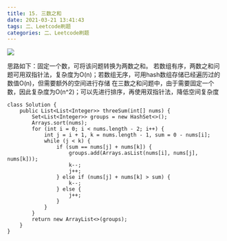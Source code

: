 ```yaml
---
title: 15. 三数之和
date: 2021-03-21 13:41:43
tags: 二、Leetcode刷题
categories: 二、Leetcode刷题
---
```


![](https://icefirecgrbza.github.io/img/leetcode/15.jpg)

思路如下：固定一个数，可将该问题转换为两数之和。
若数组有序，两数之和问题可用双指针法，复杂度为O(n)；若数组无序，可用hash数组存储已经遍历过的数值O(n)，但需要额外的空间进行存储
在三数之和问题中，由于需要固定一个数，因此复杂度为O(n^2)；可以先进行排序，再使用双指针法，降低空间复杂度

```
class Solution {
    public List<List<Integer>> threeSum(int[] nums) {
        Set<List<Integer>> groups = new HashSet<>();
        Arrays.sort(nums);
        for (int i = 0; i < nums.length - 2; i++) {
            int j = i + 1, k = nums.length - 1, sum = 0 - nums[i];
            while (j < k) {
                if (sum == nums[j] + nums[k]) {
                    groups.add(Arrays.asList(nums[i], nums[j], nums[k]));
                    k--;
                    j++;
                } else if (nums[j] + nums[k] > sum) {
                    k--;
                } else {
                    j++;
                }
            }
        }
        return new ArrayList<>(groups);
    }
}
```